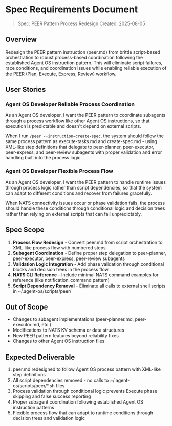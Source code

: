 # Spec Requirements Document

> Spec: PEER Pattern Process Redesign
> Created: 2025-08-05

## Overview

Redesign the PEER pattern instruction (peer.md) from brittle script-based orchestration to robust process-based coordination following the established Agent OS instruction pattern. This will eliminate script failures, race conditions, and coordination issues while enabling reliable execution of the PEER (Plan, Execute, Express, Review) workflow.

## User Stories

### Agent OS Developer Reliable Process Coordination

As an Agent OS developer, I want the PEER pattern to coordinate subagents through a process workflow like other Agent OS instructions, so that execution is predictable and doesn't depend on external scripts.

When I run `/peer --instruction=create-spec`, the system should follow the same process pattern as execute-tasks.md and create-spec.md - using XML-like step definitions that delegate to peer-planner, peer-executor, peer-express, and peer-review subagents with proper validation and error handling built into the process logic.

### Agent OS Developer Flexible Process Flow

As an Agent OS developer, I want the PEER pattern to handle runtime issues through process logic rather than script dependencies, so that the system can adapt to different conditions and recover from failures gracefully.

When NATS connectivity issues occur or phase validation fails, the process should handle these conditions through conditional logic and decision trees rather than relying on external scripts that can fail unpredictably.

## Spec Scope

1. **Process Flow Redesign** - Convert peer.md from script orchestration to XML-like process flow with numbered steps
2. **Subagent Coordination** - Define proper step delegation to peer-planner, peer-executor, peer-express, peer-review subagents  
3. **Validation Logic Integration** - Add phase validation through conditional blocks and decision trees in the process flow
4. **NATS CLI Reference** - Include minimal NATS command examples for reference (like notification_command pattern)
5. **Script Dependency Removal** - Eliminate all calls to external shell scripts in ~/.agent-os/scripts/peer/

## Out of Scope

- Changes to subagent implementations (peer-planner.md, peer-executor.md, etc.)
- Modifications to NATS KV schema or data structures  
- New PEER pattern features beyond reliability fixes
- Changes to other Agent OS instruction files

## Expected Deliverable

1. peer.md redesigned to follow Agent OS process pattern with XML-like step definitions
2. All script dependencies removed - no calls to ~/.agent-os/scripts/peer/*.sh files
3. Process validation through conditional logic prevents Execute phase skipping and false success reporting
4. Proper subagent coordination following established Agent OS instruction patterns
5. Flexible process flow that can adapt to runtime conditions through decision trees and validation logic